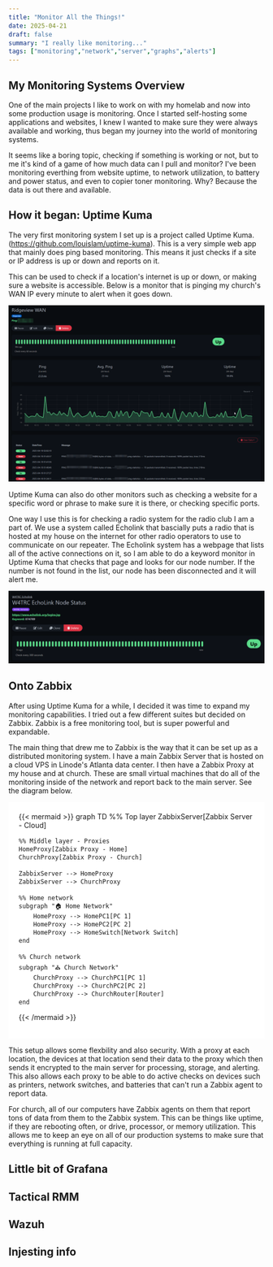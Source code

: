 ```yaml
---
title: "Monitor All the Things!"
date: 2025-04-21
draft: false
summary: "I really like monitoring..."
tags: ["monitoring","network","server","graphs","alerts"]
---
```


## My Monitoring Systems Overview

One of the main projects I like to work on with my homelab and now into some production usage is monitoring. Once I started self-hosting some applications and websites, I knew I wanted to make sure they were always available and working, thus began my journey into the world of monitoring systems. 

It seems like a boring topic, checking if something is working or not, but to me it's kind of a game of how much data can I pull and monitor? I've been monitoring everthing from website uptime, to network utilization, to battery and power status, and even to copier toner monitoring. Why? Because the data is out there and available.

## How it began: Uptime Kuma

The very first monitoring system I set up is a project called Uptime Kuma. (https://github.com/louislam/uptime-kuma). This is a very simple web app that mainly does ping based monitoring. This means it just checks if a site or IP address is up or down and reports on it.

This can be used to check if a location's internet is up or down, or making sure a website is accessible. Below is a monitor that is pinging my church's WAN IP every minute to alert when it goes down. 

![Uptime Kuma Ping](rbc-wan-ping.png)

Uptime Kuma can also do other monitors such as checking a website for a specific word or phrase to make sure it is there, or checking specific ports. 

One way I use this is for checking a radio system for the radio club I am a part of. We use a system called Echolink that bascially puts a radio that is hosted at my house on the internet for other radio operators to use to communicate on our repeater. The Echolink system has a webpage that lists all of the active connections on it, so I am able to do a keyword monitor in Uptime Kuma that checks that page and looks for our node number. If the number is not found in the list, our node has been disconnected and it will alert me. 

![Uptime Kuma Radio Keywork MOnitor](echolink-node-ping.png)

## Onto Zabbix

After using Uptime Kuma for a while, I decided it was time to expand my monitoring capabilities. I tried out a few different suites but decided on Zabbix. Zabbix is a free monitoring tool, but is super powerful and expandable. 

The main thing that drew me to Zabbix is the way that it can be set up as a distributed monitoring system. I have a main Zabbix Server that is hosted on a cloud VPS in Linode's Atlanta data center. I then have a Zabbix Proxy at my house and at church. These are small virtual machines that do all of the monitoring inside of the network and report back to the main server. See the diagram below.

<div style="background-color:white; padding: 20px">
{{< mermaid >}}
graph TD
    %% Top layer
    ZabbixServer[Zabbix Server - Cloud]

    %% Middle layer - Proxies
    HomeProxy[Zabbix Proxy - Home]
    ChurchProxy[Zabbix Proxy - Church]

    ZabbixServer --> HomeProxy
    ZabbixServer --> ChurchProxy

    %% Home network
    subgraph "🏠 Home Network"
        HomeProxy --> HomePC1[PC 1]
        HomeProxy --> HomePC2[PC 2]
        HomeProxy --> HomeSwitch[Network Switch]
    end

    %% Church network
    subgraph "⛪ Church Network"
        ChurchProxy --> ChurchPC1[PC 1]
        ChurchProxy --> ChurchPC2[PC 2]
        ChurchProxy --> ChurchRouter[Router]
    end
{{< /mermaid >}}
</div>

This setup allows some flexbility and also security. With a proxy at each location, the devices at that location send their data to the proxy which then sends it encrypted to the main server for processing, storage, and alerting. This also allows each proxy to be able to do active checks on devices such as printers, network switches, and batteries that can't run a Zabbix agent to report data. 

For church, all of our computers have Zabbix agents on them that report tons of data from them to the Zabbix system. This can be things like uptime, if they are rebooting often, or drive, processor, or memory utilization. This allows me to keep an eye on all of our production systems to make sure that everything is running at full capacity. 


## Little bit of Grafana


## Tactical RMM


## Wazuh



## Injesting info